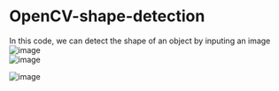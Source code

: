 # OpenCV-shape-detection</br >
In this code, we can detect the shape of an object by inputing an image</br >
![image](https://user-images.githubusercontent.com/70994706/121363099-4101b980-c954-11eb-9374-5f84aef615b5.png)</br >
![image](https://user-images.githubusercontent.com/70994706/121363210-5c6cc480-c954-11eb-8980-50eb53fa2a9e.png)</br >

![image](https://user-images.githubusercontent.com/70994706/121362941-22032780-c954-11eb-820c-b4ef38c5dac3.png)</br >

